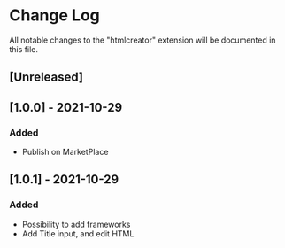 # Change Log

All notable changes to the "htmlcreator" extension will be documented in this file.

## [Unreleased]

## [1.0.0] - 2021-10-29
### Added
- Publish on MarketPlace

## [1.0.1] - 2021-10-29
### Added
- Possibility to add frameworks
- Add Title input, and edit HTML <title>

### Changed
- Reformat Code
- Optimize Code